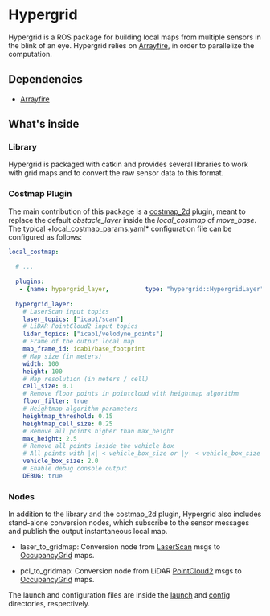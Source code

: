 # Hypergrid

Hypergrid is a ROS package for building local maps from multiple sensors in the blink of an eye. Hypergrid relies on [Arrayfire](https://github.com/arrayfire/arrayfire), in order to parallelize the computation.

## Dependencies

* [Arrayfire](https://github.com/arrayfire/arrayfire)


## What's inside

### Library
Hypergrid is packaged with catkin and provides several libraries to work with grid maps and to convert the raw sensor data to this format.

### Costmap Plugin
The main contribution of this package is a [costmap_2d](http://wiki.ros.org/costmap_2d/) plugin, meant to replace the default *obstacle_layer* inside the *local_costmap* of *move_base*. The typical +local_costmap_params.yaml* configuration file can be configured as follows:

```yaml
local_costmap:
  
  # ...
  
  plugins:
   - {name: hypergrid_layer,          type: "hypergrid::HypergridLayer"}
  
  hypergrid_layer:
    # LaserScan input topics
    laser_topics: ["icab1/scan"]
    # LiDAR PointCloud2 input topics
    lidar_topics: ["icab1/velodyne_points"]
    # Frame of the output local map
    map_frame_id: icab1/base_footprint
    # Map size (in meters)
    width: 100
    height: 100
    # Map resolution (in meters / cell)
    cell_size: 0.1
    # Remove floor points in pointcloud with heightmap algorithm
    floor_filter: true
    # Heightmap algorithm parameters
    heightmap_threshold: 0.15
    heightmap_cell_size: 0.25
    # Remove all points higher than max_height
    max_height: 2.5
    # Remove all points inside the vehicle box
    # All points with |x| < vehicle_box_size or |y| < vehicle_box_size will be filtered.
    vehicle_box_size: 2.0
    # Enable debug console output
    DEBUG: true
```


### Nodes
In addition to the library and the costmap_2d plugin, Hypergrid also includes stand-alone conversion nodes, which subscribe to the sensor messages and publish the output instantaneous local map.

* laser_to_gridmap: Conversion node from [LaserScan](http://docs.ros.org/melodic/api/sensor_msgs/html/msg/LaserScan.html) msgs to [OccupancyGrid](http://docs.ros.org/melodic/api/nav_msgs/html/msg/OccupancyGrid.html) maps.

* pcl_to_gridmap: Conversion node from LiDAR [PointCloud2](http://docs.ros.org/melodic/api/sensor_msgs/html/msg/PointCloud2.html) msgs to [OccupancyGrid](http://docs.ros.org/melodic/api/nav_msgs/html/msg/OccupancyGrid.html) maps.

The launch and configuration files are inside the [launch](launch) and [config](config) directories, respectively.

